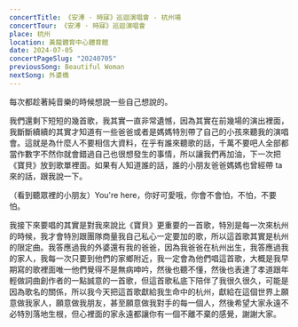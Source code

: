 ```yaml
---
concertTitle: 《安溥 · 時寐》巡迴演唱會 - 杭州場
concertTour: 《安溥 · 時寐》巡迴演唱會
place: 杭州
location: 黃龍體育中心體育館
date: 2024-07-05
concertPageSlug: "20240705"
previousSong: Beautiful Woman
nextSong: 外婆橋
---
```

每次都趁著純音樂的時候想說一些自己想說的。

我們還剩下短短的幾首歌，我其實一直非常遺憾，因為其實在前幾場的演出裡面，我斷斷續續的其實才知道有一些爸爸或者是媽媽特別帶了自己的小孩來聽我的演唱會。這就是為什麼人不要相信大資料，在乎有誰來聽歌的話，千萬不要吧人全部都當作數字不然你就會錯過自己也很想發生的事情，所以讓我們再加油，下一次把《寶貝》放到歌單裡面。如果有人知道誰的話，誰的小朋友爸爸媽媽也曾經帶 ta 來的話，跟我說一下。

（看到聽眾裡的小朋友）You're here，你好可愛哦，你會不會怕，不怕，不要怕。

我接下來要唱的其實是對我來說比《寶貝》更重要的一首歌，特別是每一次來杭州的時候，我才會特別跟團隊商量我自己私心一定要加的歌，所以這首歌其實是杭州的限定曲。我答應過我的外婆還有我的爸爸，因為我爸爸在杭州出生，我答應過我的家人，我每一次只要到他們的家鄉附近，我一定會為他們唱這首歌，大概是我早期寫的歌裡面唯一他們覺得不是無病呻吟，然後也聽不懂，然後也表達了孝道跟年輕做詞曲創作者的一點誠意的一首歌，但這首歌私底下陪伴了我很久很久，可能是因為歌名的關係，所以我今天把這首歌獻給我生命中的杭州，獻給在這個世界上願意做我家人，願意做我朋友，甚至願意做我對手的每一個人，然後希望大家永遠不必特別落地生根，但心裡面的家永遠都讓你有一個不離不棄的感覺，謝謝大家。